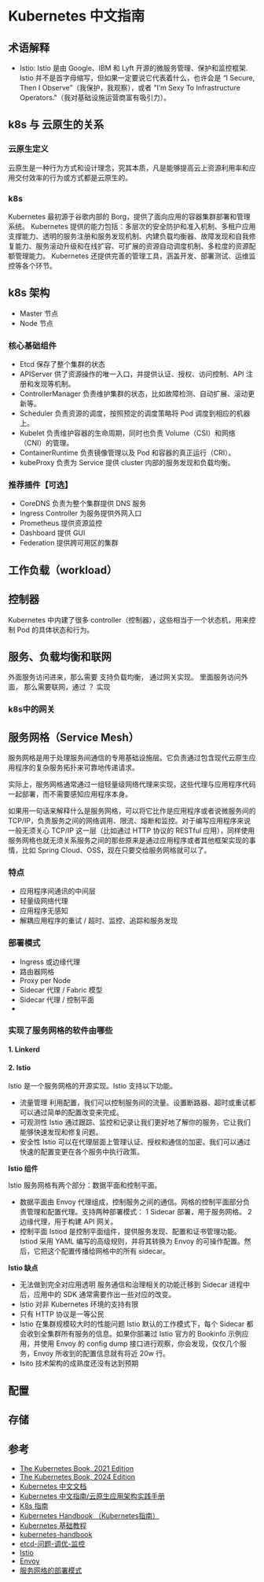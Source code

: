 # Kubernetes 中文指南

## 术语解释

- Istio: Istio 是由 Google、IBM 和 Lyft 开源的微服务管理、保护和监控框架. Istio 并不是首字母缩写，但如果一定要说它代表着什么，也许会是 “I Secure, Then I Observe”（我保护，我观察），或者 "I’m Sexy To Infrastructure Operators."（我对基础设施运营商富有吸引力）。

## k8s 与 云原生的关系

### 云原生定义

云原生是一种行为方式和设计理念，究其本质，凡是能够提高云上资源利用率和应用交付效率的行为或方式都是云原生的。

### k8s

Kubernetes 最初源于谷歌内部的 Borg，提供了面向应用的容器集群部署和管理系统。
Kubernetes 提供的能力包括：多层次的安全防护和准入机制、多租户应用支撑能力、透明的服务注册和服务发现机制、内建负载均衡器、故障发现和自我修复能力、服务滚动升级和在线扩容、可扩展的资源自动调度机制、多粒度的资源配额管理能力。
Kubernetes 还提供完善的管理工具，涵盖开发、部署测试、运维监控等各个环节。


## k8s 架构

- Master 节点
- Node 节点

### 核心基础组件

- Etcd 保存了整个集群的状态
- APIServer 供了资源操作的唯一入口，并提供认证、授权、访问控制、API 注册和发现等机制。
- ControllerManager 负责维护集群的状态，比如故障检测、自动扩展、滚动更新等。
- Scheduler 负责资源的调度，按照预定的调度策略将 Pod 调度到相应的机器上。
- Kubelet 负责维护容器的生命周期，同时也负责 Volume（CSI）和网络（CNI）的管理。
- ContainerRuntime 负责镜像管理以及 Pod 和容器的真正运行（CRI）。
- kubeProxy 负责为 Service 提供 cluster 内部的服务发现和负载均衡。

### 推荐插件【可选】

- CoreDNS 负责为整个集群提供 DNS 服务
- Ingress Controller 为服务提供外网入口
- Prometheus 提供资源监控
- Dashboard 提供 GUI
- Federation 提供跨可用区的集群


## 工作负载（workload）

## 控制器

Kubernetes 中内建了很多 controller（控制器），这些相当于一个状态机，用来控制 Pod 的具体状态和行为。

## 服务、负载均衡和联网

外面服务访问进来，那么需要 支持负载均衡， 通过网关实现。
里面服务访问外面， 那么需要联网，通过 ？ 实现

### k8s中的网关

## 服务网格（Service Mesh）

服务网格是用于处理服务间通信的专用基础设施层。它负责通过包含现代云原生应用程序的复杂服务拓扑来可靠地传递请求。

实际上，服务网格通常通过一组轻量级网络代理来实现，这些代理与应用程序代码一起部署，而不需要感知应用程序本身。

如果用一句话来解释什么是服务网格，可以将它比作是应用程序或者说微服务间的 TCP/IP，负责服务之间的网络调用、限流、熔断和监控。对于编写应用程序来说一般无须关心 TCP/IP 这一层（比如通过 HTTP 协议的 RESTful 应用），同样使用服务网格也就无须关系服务之间的那些原来是通过应用程序或者其他框架实现的事情，比如 Spring Cloud、OSS，现在只要交给服务网格就可以了。

### 特点

- 应用程序间通讯的中间层
- 轻量级网络代理
- 应用程序无感知
- 解耦应用程序的重试 / 超时、监控、追踪和服务发现

### 部署模式

- Ingress 或边缘代理
- 路由器网格
- Proxy per Node
- Sidecar 代理 / Fabric 模型
- Sidecar 代理 / 控制平面
- 

### 实现了服务网格的软件由哪些

#### 1. Linkerd

#### 2. Istio 

Istio 是一个服务网格的开源实现。Istio 支持以下功能。

- 流量管理 利用配置，我们可以控制服务间的流量。设置断路器、超时或重试都可以通过简单的配置改变来完成。
- 可观测性 Istio 通过跟踪、监控和记录让我们更好地了解你的服务，它让我们能够快速发现和修复问题。
- 安全性 Istio 可以在代理层面上管理认证、授权和通信的加密。我们可以通过快速的配置变更在各个服务中执行政策。

**Istio 组件**

Istio 服务网格有两个部分：数据平面和控制平面。

- 数据平面由 Envoy 代理组成，控制服务之间的通信。网格的控制平面部分负责管理和配置代理。支持两种部署模式： 1 Sidecar 部署，用于服务网格。 2 边缘代理，用于构建 API 网关。
- 控制平面 Istiod 是控制平面组件，提供服务发现、配置和证书管理功能。Istiod 采用 YAML 编写的高级规则，并将其转换为 Envoy 的可操作配置。然后，它把这个配置传播给网格中的所有 sidecar。

**Istio 缺点**

- 无法做到完全对应用透明 服务通信和治理相关的功能迁移到 Sidecar 进程中后，应用中的 SDK 通常需要作出一些对应的改变。
- Istio 对非 Kubernetes 环境的支持有限
- 只有 HTTP 协议是一等公民
- Istio 在集群规模较大时的性能问题  Istio 默认的工作模式下，每个 Sidecar 都会收到全集群所有服务的信息。如果你部署过 Istio 官方的 Bookinfo 示例应用，并使用 Envoy 的 config dump 接口进行观察，你会发现，仅仅几个服务，Envoy 所收到的配置信息就有将近 20w 行。
- Isito 技术架构的成熟度还没有达到预期

## 配置

## 存储

## 参考

- [The Kubernetes Book, 2021 Edition](https://github.com/rohitg00/DevOps_Books/blob/main/The%20Kubernetes%20Book%20(Nigel%20Poulton)%20(z-lib.org).pdf)
- [The Kubernetes Book, 2024 Edition](https://github.com/vxiaozhi/DevOps_Books/blob/main/The.Kubernetes.Book.2024.Edition.pdf)
- [Kubernetes 中文文档](https://kubernetes.io/zh-cn/docs/home/)
- [Kubernetes 中文指南/云原生应用架构实践手册](https://hezhiqiang.gitbook.io/kubernetes-handbook)
- [K8s 指南](https://kubernetes.feisky.xyz/)
- [Kubernetes Handbook （Kubernetes指南）](https://github.com/feiskyer/kubernetes-handbook)
- [Kubernetes 基础教程](https://jimmysong.io/book/kubernetes-handbook/)
- [kubernetes-handbook](https://github.com/rootsongjc/kubernetes-handbook)
- [etcd-问题-调优-监控](https://github.com/yangpeng14/DevOps/blob/master/kubernetes/etcd-%E9%97%AE%E9%A2%98-%E8%B0%83%E4%BC%98-%E7%9B%91%E6%8E%A7.md)
- [Istio](https://jimmysong.io/kubernetes-handbook/usecases/istio.html)
- [Envoy](https://jimmysong.io/kubernetes-handbook/usecases/envoy.html)
- [服务网格的部署模式](https://jimmysong.io/book/kubernetes-handbook/service-mesh/service-mesh-patterns/)
